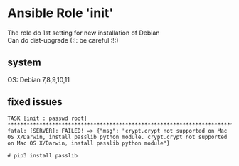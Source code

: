 # Ansible Role 'init'

The role do 1st setting for new installation of Debian  
Can do dist-upgrade (:!: be careful :!:)

## system
OS: Debian 7,8,9,10,11

## fixed issues
```
TASK [init : passwd root] ************************************************************************************************************************************************************************
fatal: [SERVER]: FAILED! => {"msg": "crypt.crypt not supported on Mac OS X/Darwin, install passlib python module. crypt.crypt not supported on Mac OS X/Darwin, install passlib python module"}

# pip3 install passlib   
```
